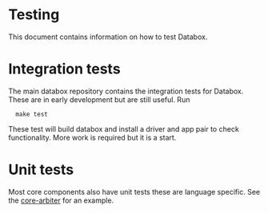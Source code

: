 # Testing

This document contains information on how to test Databox.

# Integration tests

The main databox repository contains the integration tests for Databox.
These are in early development but are still useful. Run

      make test

These test will build databox and install a driver and app pair to check
functionality. More work is required but it is a start.


# Unit tests

Most core components also have unit tests these are language specific.
See the [core-arbiter](https://github.com/me-box/core-arbiter/tree/master/test)
for an example.
